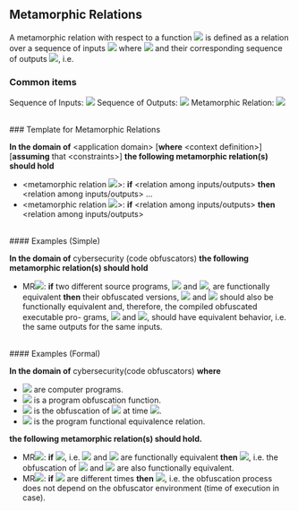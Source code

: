## Metamorphic Relations

A metamorphic relation with respect to a function <img src="https://latex.codecogs.com/gif.latex?f"/> is defined as a relation over a sequence of inputs <img src="https://latex.codecogs.com/gif.latex?&#x5C;langle&#x5C;:x_1,...,%20x_n&#x5C;:&#x5C;rangle"/> where <img src="https://latex.codecogs.com/gif.latex?n&#x5C;geq2"/> and their corresponding sequence of outputs <img src="https://latex.codecogs.com/gif.latex?&#x5C;langle&#x5C;:f(x_1),...f(x_n)&#x5C;:&#x5C;rangle"/>, i.e.



### Common items

Sequence of Inputs:  <img src="https://latex.codecogs.com/gif.latex?{&#x5C;langle&#x5C;:x_i&#x5C;:&#x5C;rangle}_{i=1..n}"/>
Sequence of Outputs: <img src="https://latex.codecogs.com/gif.latex?{&#x5C;langle&#x5C;:f(x_i)&#x5C;:&#x5C;rangle}_{i=1..n}"/>
Metamorphic Relation: <img src="https://latex.codecogs.com/gif.latex?R(&#x5C;:{&#x5C;langle&#x5C;:f(x_i)&#x5C;:&#x5C;rangle}_{i=1..n}0"/>

<br>
### Template for Metamorphic Relations

**In the domain of** \<application domain>
[**where** \<context definition>]
[**assuming** that \<constraints>]
**the following metamorphic relation(s) should hold**
+ <metamorphic relation <img src="https://latex.codecogs.com/gif.latex?name_1"/>>:
  **if** <relation among inputs/outputs>
  **then** <relation among inputs/outputs>
  ...
+ <metamorphic relation <img src="https://latex.codecogs.com/gif.latex?name_n"/>>:
  **if** <relation among inputs/outputs>
  **then** <relation among inputs/outputs>

<br>
####  Examples (Simple)

**In the domain of** cybersecurity (code obfuscators)
**the following metamorphic relation(s) should hold**
+ MR<img src="https://latex.codecogs.com/gif.latex?_1"/>:
  **if**  two different source programs, <img src="https://latex.codecogs.com/gif.latex?P_1"/> and <img src="https://latex.codecogs.com/gif.latex?P_2"/>, are functionally equivalent
  **then** their obfuscated versions, <img src="https://latex.codecogs.com/gif.latex?O(P_1)"/> and <img src="https://latex.codecogs.com/gif.latex?O(P_2)"/> should also be functionally  equivalent and, therefore, the compiled obfuscated executable pro- grams, <img src="https://latex.codecogs.com/gif.latex?C(O(P_1))"/> and <img src="https://latex.codecogs.com/gif.latex?C(O(P_2))"/>, should have equivalent behavior, i.e. the same outputs for the same inputs.

<br>
####  Examples (Formal)

**In the domain of** cybersecurity(code obfuscators)
**where**
+ <img src="https://latex.codecogs.com/gif.latex?P,&#x5C;,P_1&#x5C;,and&#x5C;,P_2"/> are computer programs.
+ <img src="https://latex.codecogs.com/gif.latex?&#x5C;Omega"/> is a program obfuscation function.
+ <img src="https://latex.codecogs.com/gif.latex?&#x5C;Omega(p)@[t_i]"/> is the obfuscation of <img src="https://latex.codecogs.com/gif.latex?p"/> at time <img src="https://latex.codecogs.com/gif.latex?t_i"/>.
+ <img src="https://latex.codecogs.com/gif.latex?&#x5C;equiv"/> is the program functional equivalence relation.

**the following metamorphic relation(s) should hold.**
+ MR<img src="https://latex.codecogs.com/gif.latex?_1"/>:
  **if** <img src="https://latex.codecogs.com/gif.latex?P_1%20&#x5C;equiv%20P_2"/>, i.e. <img src="https://latex.codecogs.com/gif.latex?P_1"/> and <img src="https://latex.codecogs.com/gif.latex?P_2"/> are functionally equivalent
  **then** <img src="https://latex.codecogs.com/gif.latex?&#x5C;Omega(P_1)%20&#x5C;equiv%20&#x5C;Omega(P_2)"/>, i.e. the obfuscation of <img src="https://latex.codecogs.com/gif.latex?P_1"/> and <img src="https://latex.codecogs.com/gif.latex?P_2"/> are also functionally equivalent.
+ MR<img src="https://latex.codecogs.com/gif.latex?_2"/>:
  **if** <img src="https://latex.codecogs.com/gif.latex?&#x5C;{&#x5C;:t_i&#x5C;:&#x5C;}_{i=1..n}"/> are different times
  **then** <img src="https://latex.codecogs.com/gif.latex?&#x5C;forall%20i%20:%201..n-1%20&#x5C;;&#x5C;;&#x5C;bullet&#x5C;;&#x5C;;%20&#x5C;Omega(p)@[t_{i}]%20&#x5C;equiv%20&#x5C;Omega(p)@[t_{i+1}]"/>, i.e. the obfuscation process does not depend on the obfuscator environment (time of execution in case).
  
  
